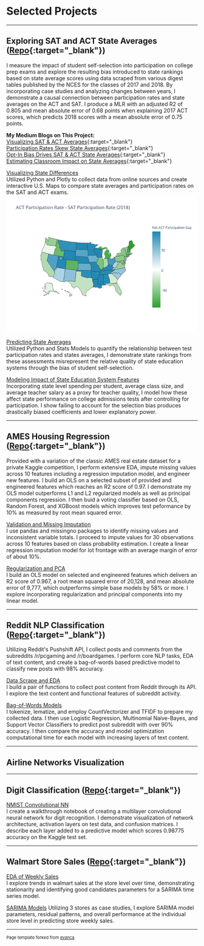 # Selected Projects

---

## Exploring SAT and ACT State Averages ([Repo](https://github.com/JamesDargan/ACT-SAT){:target="\_blank"})

I measure the impact of student self-selection into participation on college prep exams and explore the resulting bias introduced to state rankings based on state average scores using data scraped from various digest tables published by the NCES for the classes of 2017 and 2018. By incorporating case studies and analyzing changes between years, I demonstrate a causal connection between participation rates and state averages on the ACT and SAT. I produce a MLR with an adjusted R2 of 0.805 and mean absolute error of 0.68 points when explaining 2017 ACT scores, which predicts 2018 scores with a mean absolute error of 0.75 points.
<br>

**My Medium Blogs on This Project:**<br>
[Visualizing SAT & ACT Averages](https://medium.com/@james.dargan/visualizing-sat-act-averages-2a4759f9684){:target="\_blank"}<br>
[Participation Rates Skew State Averages](https://medium.com/@james.dargan/participation-skews-state-averages-f68969371a01){:target="\_blank"}<br>
[Opt-In Bias Drives SAT & ACT State Averages](https://medium.com/@james.dargan/self-selection-drives-state-averages-8e5b53be0c17){:target="\_blank"}<br>
[Estimating Classroom Impact on State Averages](https://medium.com/@james.dargan/estimating-classroom-impact-on-sat-act-state-averages-b91891cae252){:target="\_blank"}<br>


[Visualizing State Differences ](pages/ACT-SAT/01_visualization.md) <br>
Utilized Python and Plotly to collect data from online sources and create interactive U.S. Maps to compare state averages and participation rates on the SAT and ACT exams.
<img src="images/part_and_score_by_state.png?raw=true"/>


[Predicting State Averages](pages/ACT-SAT/02_participation.md)<br>
Utilized Python and Stats Models to quantify the relationship between test participation rates and states averages, I demonstrate state rankings from these assessments misrepresent the relative quality of state education systems through the bias of student self-selection.


[Modeling Impact of State Education System Features](pages/ACT-SAT/03_state_char) <br>
Incorporating state level spending per student, average class size, and average teacher salary as a proxy for teacher quality, I model how these affect state performance on college admissions tests after controlling for participation. I show failing to account for the selection bias produces drastically biased coefficients and lower explanatory power.


---

## AMES Housing Regression ([Repo](https://github.com/JamesDargan/AMES){:target="\_blank"})

Provided with a variation of the classic AMES real estate dataset for a private Kaggle competition, I perform extensive EDA, impute missing values across 10 features including a regression imputation model, and engineer new features. I build an OLS on a selected subset of provided and engineered features which reaches an R2 score of 0.97. I demonstrate my OLS model outperforms L1 and L2 regularized models as well as principal components regression. I then buid a voting classifier based on OLS, Random Forest, and XGBoost models which improves test peformance by 10% as measured by root mean squared error.

[Validation and Missing Imputation](pages/AMES/01_cleaning.md) <br>
I use pandas and missingno packages to identify missing values and inconsistent variable totals. I proceed to  impute values for 30 observations across 10 features based on class probability estimation. I create a linear regression imputation model for lot frontage with an average margin of error of about 10%.


[Regularization and PCA](pages/AMES/03_linear_models.md) <br>
I build an OLS model on selected and engineered features which delivers an R2 score of 0.967, a root mean squared error of 20,128, and mean absolute error of 9,777, which outperforms simple base models by 58% or more. I explore incorporating regularization and principal components into my linear model.

---

## Reddit NLP Classification ([Repo](https://github.com/JamesDargan/Reddit_Classification){:target="\_blank"})

Utilizing Reddit's Pushshift API, I collect posts and comments from the subreddits /r/pcgaming and /r/boardgames. I perform core NLP tasks, EDA of text content, and create a bag-of-words based predictive model to classify new posts with 98% accuracy.

[Data Scrape and EDA](pages/Reddit/01_data_pred_eda.md)<br>
I build a pair of functions to collect post content from Reddit through its API. I explore the text content and functional features of subreddit activity.


[Bag-of-Words Models](pages/Reddit/02_models_text_comp.md)<br>
I tokenize, lematize, and employ CountVectorizer and TFIDF to prepare my collected data. I then use Logistic Regression, Multinomial Naive-Bayes, and Support Vector Classifiers to predict post subreddit with over 90% accuracy. I then compare the accuracy and model optimization computational time for each model with increasing layers of text content.

---

## Airline Networks Visualization


---

## Digit Classification ([Repo](https://github.com/JamesDargan/MNIST){:target="\_blank"})

[NMIST Convolutional NN](pages/MNIST/01_walkthrough.md) <br>
I create a walkthrough notebook of creating a multilayer convolutional neural network for digit recognition. I demonstrate visualization of network architecture, activation layers on test data, and confusion matrices. I describe each layer added to a predictive model which scores 0.98775 accuracy on the Kaggle test set.



---

## Walmart Store Sales ([Repo](https://github.com/JamesDargan/Kaggle_Walmart){:target="\_blank"})

[EDA of Weekly Sales](pages/Walmart/01_data_eda.md) <br>
I explore trends in walmart sales at the store level over time, demonstrating stationarity and identifying good candidates parameters for a SARIMA time series model.

[SARIMA Models]()
Utilizing 3 stores as case studies, I explore SARIMA model parameters, residual patterns, and overall performance at the individual store level in predicting store weekly sales. 


---
<p style="font-size:11px">Page template forked from <a href="https://github.com/evanca/quick-portfolio">evanca</a></p>
<!-- Remove above link if you don't want to attribute -->
